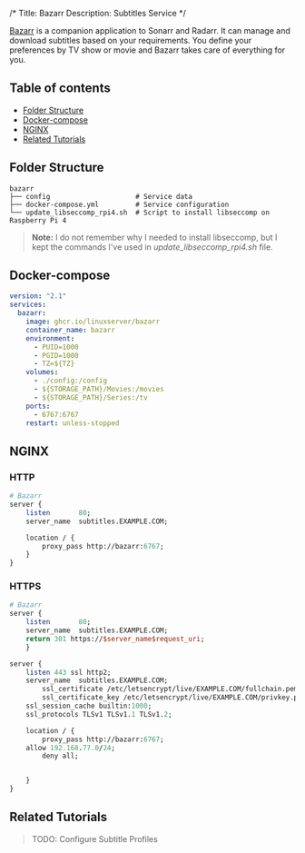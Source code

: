 /*
Title: Bazarr
Description: Subtitles Service
*/

[Bazarr](https://www.bazarr.media/) is a companion application to Sonarr and Radarr. It can manage and download subtitles based on your requirements. You define your preferences by TV show or movie and Bazarr takes care of everything for you.

## Table of contents
- [Folder Structure](#folder-structure)
- [Docker-compose](#docker-compose)
- [NGINX](#nginx)
- [Related Tutorials](#related-tutorials)

## Folder Structure

```
bazarr
├── config                     # Service data
├── docker-compose.yml         # Service configuration
└── update_libseccomp_rpi4.sh  # Script to install libseccomp on Raspberry Pi 4
```

> **Note:** I do not remember why I needed to install libseccomp, but I kept the commands I've used in *update_libseccomp_rpi4.sh* file.
## Docker-compose

```yaml
version: "2.1"
services:
  bazarr:
    image: ghcr.io/linuxserver/bazarr
    container_name: bazarr
    environment:
      - PUID=1000
      - PGID=1000
      - TZ=${TZ}
    volumes:
      - ./config:/config
      - ${STORAGE_PATH}/Movies:/movies
      - ${STORAGE_PATH}/Series:/tv
    ports:
      - 6767:6767
    restart: unless-stopped
```
## NGINX

### HTTP
```perl
# Bazarr
server {
    listen       80;
    server_name  subtitles.EXAMPLE.COM;

    location / {
        proxy_pass http://bazarr:6767;
    }
}
```
### HTTPS
```perl
# Bazarr
server {
    listen       80;
    server_name  subtitles.EXAMPLE.COM;
    return 301 https://$server_name$request_uri;
    }

server {
    listen 443 ssl http2;
    server_name  subtitles.EXAMPLE.COM;
        ssl_certificate /etc/letsencrypt/live/EXAMPLE.COM/fullchain.pem;
        ssl_certificate_key /etc/letsencrypt/live/EXAMPLE.COM/privkey.pem;
    ssl_session_cache builtin:1000;
    ssl_protocols TLSv1 TLSv1.1 TLSv1.2;

    location / {
        proxy_pass http://bazarr:6767;
	allow 192.168.77.0/24;
        deny all;


    }
}
```

## Related Tutorials

> TODO: Configure Subtitle Profiles